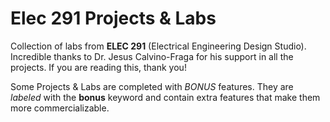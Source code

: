# Elec 291 Projects & Labs
Collection of labs from **ELEC 291** (Electrical Engineering Design Studio). Incredible thanks to Dr. Jesus Calvino-Fraga for his support in all the projects. If you are reading this, thank you!

Some Projects & Labs are completed with *BONUS* features. They are *labeled* with the **bonus** keyword and contain extra features that make them more commercializable.
